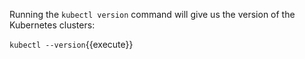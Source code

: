Running the `kubectl version` command will give us the version of the Kubernetes clusters:

`kubectl --version`{{execute}}